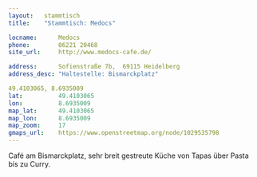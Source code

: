 ```yaml
---
layout:   stammtisch
title:    "Stammtisch: Medocs"

locname:      Medocs
phone:        06221 20468
site_url:     http://www.medocs-cafe.de/

address:      Sofienstraße 7b,  69115 Heidelberg
address_desc: "Haltestelle: Bismarckplatz"

49.4103065, 8.6935009
lat:          49.4103065
lon:          8.6935009
map_lat:      49.4103065
map_lon:      8.6935009
map_zoom:     17
gmaps_url:    https://www.openstreetmap.org/node/1029535798
---
```

Café am Bismarckplatz, sehr breit gestreute Küche von Tapas über Pasta bis zu Curry.

